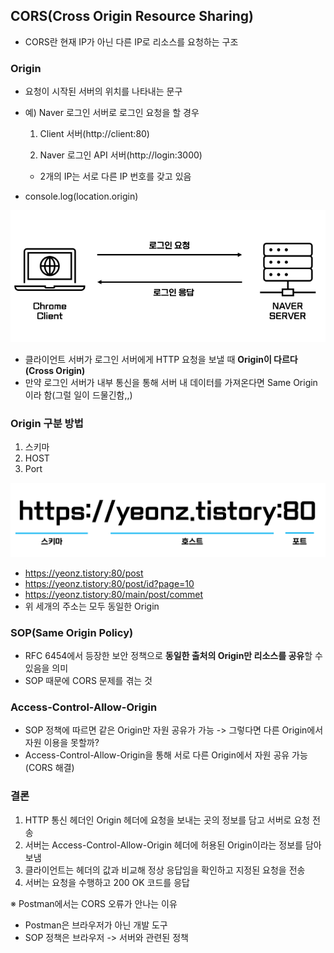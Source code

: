 ## CORS(Cross Origin Resource Sharing)

* CORS란 현재 IP가 아닌 다른 IP로 리소스를 요청하는 구조



### Origin

* 요청이 시작된 서버의 위치를 나타내는 문구

* 예) Naver 로그인 서버로 로그인 요청을 할 경우

  1. Client 서버(http://client:80)

  2. Naver 로그인 API 서버(http://login:3000)

  * 2개의 IP는 서로 다른 IP 번호를 갖고 있음

* console.log(location.origin)

![cors1](../Image/cors1.png)

* 클라이언트 서버가 로그인 서버에게 HTTP 요청을 보낼 때 **Origin이 다르다(Cross Origin)**
* 만약 로그인 서버가 내부 통신을 통해 서버 내 데이터를 가져온다면 Same Origin이라 함(그럴 일이 드물긴함,,)



### Origin 구분 방법

1. 스키마
2. HOST
3. Port

![cors2](../Image/cors2.png)

* https://yeonz.tistory:80/post
* https://yeonz.tistory:80/post/id?page=10
* https://yeonz.tistory:80/main/post/commet
* 위 세개의 주소는 모두 동일한 Origin



### SOP(Same Origin Policy)

* RFC 6454에서 등장한 보안 정책으로 **동일한 출처의 Origin만 리소스를 공유**할 수 있음을 의미
* SOP 때문에 CORS 문제를 겪는 것



### Access-Control-Allow-Origin

* SOP 정책에 따르면 같은 Origin만 자원 공유가 가능 -> 그렇다면 다른 Origin에서 자원 이용을 못할까?
* Access-Control-Allow-Origin을 통해 서로 다른 Origin에서 자원 공유 가능(CORS 해결)



### 결론

1. HTTP 통신 헤더인 Origin 헤더에 요청을 보내는 곳의 정보를 담고 서버로 요청 전송
2. 서버는 Access-Control-Allow-Origin 헤더에 허용된 Origin이라는 정보를 담아 보냄
3. 클라이언트는 헤더의 값과 비교해 정상 응답임을 확인하고 지정된 요청을 전송
4. 서버는 요청을 수행하고 200 OK 코드를 응답



※ Postman에서는 CORS 오류가 안나는 이유 

* Postman은 브라우저가 아닌 개발 도구
* SOP 정책은 브라우저 -> 서버와 관련된 정책

